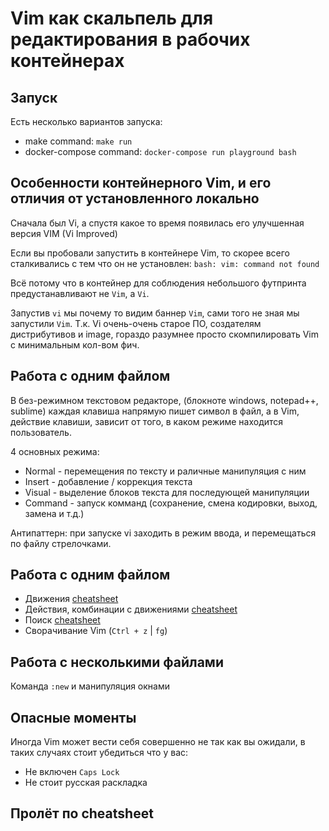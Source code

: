 
# Vim как скальпель для редактирования в рабочих контейнерах

## Запуск

Есть несколько вариантов запуска:

- make command: `make run`
- docker-compose command: `docker-compose run playground bash`

## Особенности контейнерного Vim, и его отличия от установленного локально

Сначала был Vi, а спустя какое то время появилась его улучшенная версия VIM (Vi
Improved)

Если вы пробовали запустить в контейнере Vim, то скорее всего сталкивались с
тем что он не установлен: `bash: vim: command not found`

Всё потому что в контейнер для соблюдения небольшого футпринта
предустанавливают не `Vim`, а `Vi`.

Запустив `vi` мы почему то видим баннер `Vim`, сами того не зная мы запустили
`Vim`. Т.к. Vi очень-очень старое ПО, создателям дистрибутивов и image,
гораздо разумнее просто скомпилировать Vim с минимальным кол-вом фич.

## Работа с одним файлом

В без-режимном текстовом редакторе, (блокноте windows, notepad++, sublime)
каждая клавиша напрямую пишет символ в файл, а в Vim, действие клавиши, зависит
от того, в каком режиме находится пользователь.

4 основных режима:

- Normal - перемещения по тексту и раличные манипуляция с ним
- Insert - добавление / коррекция текста
- Visual - выделение блоков текста для последующей манипуляции
- Command - запуск комманд (сохранение, смена кодировки, выход, замена и т.д.)

Антипаттерн: при запуске vi заходить в режим ввода, и перемещаться по файлу
стрелочками.

## Работа с одним файлом

- Движения [cheatsheet](https://github.com/BrotifyPacha/vim_as_config_scalpel/blob/master/cheatsheet.md)
- Действия, комбинации с движениями [cheatsheet](https://github.com/BrotifyPacha/vim_as_config_scalpel/blob/master/cheatsheet.md)
- Поиск [cheatsheet](https://github.com/BrotifyPacha/vim_as_config_scalpel/blob/master/cheatsheet.md)
- Сворачивание Vim (`Ctrl + z` | `fg`)

## Работа с несколькими файлами

Команда `:new` и манипуляция окнами

## Опасные моменты

Иногда Vim может вести себя совершенно не так как вы ожидали, в таких случаях
стоит убедиться что у вас:

- Не включен `Caps Lock`
- Не стоит русская раскладка

## Пролёт по cheatsheet
